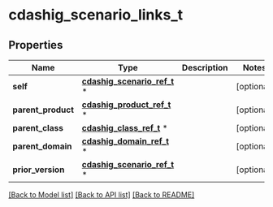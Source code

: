 # cdashig_scenario_links_t

## Properties
Name | Type | Description | Notes
------------ | ------------- | ------------- | -------------
**self** | [**cdashig_scenario_ref_t**](cdashig_scenario_ref.md) \* |  | [optional] 
**parent_product** | [**cdashig_product_ref_t**](cdashig_product_ref.md) \* |  | [optional] 
**parent_class** | [**cdashig_class_ref_t**](cdashig_class_ref.md) \* |  | [optional] 
**parent_domain** | [**cdashig_domain_ref_t**](cdashig_domain_ref.md) \* |  | [optional] 
**prior_version** | [**cdashig_scenario_ref_t**](cdashig_scenario_ref.md) \* |  | [optional] 

[[Back to Model list]](../README.md#documentation-for-models) [[Back to API list]](../README.md#documentation-for-api-endpoints) [[Back to README]](../README.md)



